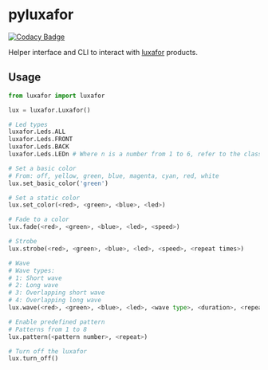 pyluxafor
=========

[![Codacy Badge](https://api.codacy.com/project/badge/Grade/5b9a403e59244ce9a7d6a572dabb3392)](https://www.codacy.com/app/fmartingr/pyluxafor?utm_source=github.com&utm_medium=referral&utm_content=fmartingr/pyluxafor&utm_campaign=badger)

Helper interface and CLI to interact with [luxafor](https://luxafor.com) products.


## Usage

``` python
from luxafor import luxafor

lux = luxafor.Luxafor()

# Led types
luxafor.Leds.ALL
luxafor.Leds.FRONT
luxafor.Leds.BACK
luxafor.Leds.LEDn # Where n is a number from 1 to 6, refer to the class

# Set a basic color
# From: off, yellow, green, blue, magenta, cyan, red, white
lux.set_basic_color('green')

# Set a static color
lux.set_color(<red>, <green>, <blue>, <led>)

# Fade to a color
lux.fade(<red>, <green>, <blue>, <led>, <speed>)

# Strobe
lux.strobe(<red>, <green>, <blue>, <led>, <speed>, <repeat times>)

# Wave
# Wave types:
# 1: Short wave
# 2: Long wave
# 3: Overlapping short wave
# 4: Overlapping long wave
lux.wave(<red>, <green>, <blue>, <led>, <wave type>, <duration>, <repeat times>)

# Enable predefined pattern
# Patterns from 1 to 8
lux.pattern(<pattern number>, <repeat>)

# Turn off the luxafor
lux.turn_off()
```
